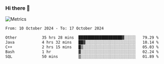 ### Hi there 👋

![Metrics](https://github.com/radoapx/radoapx/blob/main/github-metrics.svg)

<!--START_SECTION:waka-->

```txt
From: 10 October 2024 - To: 17 October 2024

Other           35 hrs 28 mins  ███████████████████▓░░░░░   79.29 %
Java            4 hrs 32 mins   ██▓░░░░░░░░░░░░░░░░░░░░░░   10.14 %
C++             2 hrs 15 mins   █▒░░░░░░░░░░░░░░░░░░░░░░░   05.03 %
Bash            1 hr            ▓░░░░░░░░░░░░░░░░░░░░░░░░   02.24 %
SQL             50 mins         ▒░░░░░░░░░░░░░░░░░░░░░░░░   01.89 %
```

<!--END_SECTION:waka-->

<!--
**radoapx/radoapx** is a ✨ _special_ ✨ repository because its `README.md` (this file) appears on your GitHub profile.

Here are some ideas to get you started:

- 🔭 I’m currently working on ...
- 🌱 I’m currently learning ...
- 👯 I’m looking to collaborate on ...
- 🤔 I’m looking for help with ...
- 💬 Ask me about ...
- 📫 How to reach me: ...
- 😄 Pronouns: ...
- ⚡ Fun fact: ...
-->
